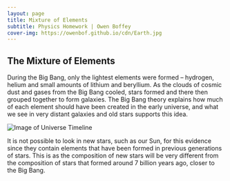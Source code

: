 ```yaml
---
layout: page
title: Mixture of Elements
subtitle: Physics Homework | Owen Boffey
cover-img: https://owenbof.github.io/cdn/Earth.jpg
---
```


## The Mixture of Elements

During the Big Bang, only the lightest elements were formed – hydrogen, helium and small amounts of lithium and beryllium. As the clouds of cosmic dust and gases from the Big Bang cooled, stars formed and there then grouped together to form galaxies. The Big Bang theory explains how much of each element should have been created in the early universe, and what we see in very distant galaxies and old stars supports this idea.

<img src="https://owenbof.github.io/cdn/UniverseTimeline.jpg" alt="Image of Universe Timeline">

It is not possible to look in new stars, such as our Sun, for this evidence since they contain elements that have been formed in previous generations of stars. This is as the composition of new stars will be very different from the composition of stars that formed around 7 billion years ago, closer to the Big Bang.
